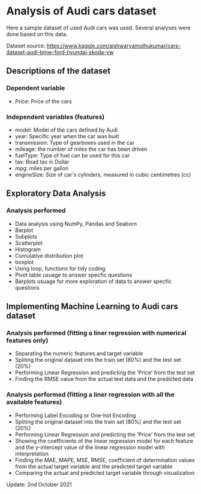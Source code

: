 # Analysis of Audi cars dataset
Here a sample dataset of used Audi cars was used. Several analyses were done based on this data.

Dataset source: https://www.kaggle.com/aishwaryamuthukumar/cars-dataset-audi-bmw-ford-hyundai-skoda-vw

## Descriptions of the dataset
### Dependent variable
- Price: Price of the cars

### Independent variables (features)
- model: Model of the cars defined by Audi
- year: Specific year when the car was built
- transmission: Type of gearboxes used in the car
- mileage: the number of miles the car has been driven
- fuelType: Type of fuel can be used for this car
- tax: Road tax in Dollar
- mpg: miles per gallon
- engineSize: Size of car's cylinders, measured in cubic centimetres (cc)

## Exploratory Data Analysis
### Analysis performed
- Data analysis using NumPy, Pandas and Seaborn
- Barplot
- Subplots
- Scatterplot
- Histogram
- Cumulative distribution plot
- boxplot
- Using loop, functions for tidy coding
- Pivot table usuage to answer specfic questions
- Barplots usuage for more exploration of data to answer specfic questions 

## Implementing Machine Learning to Audi cars dataset
### Analysis performed (fitting a liner regression with numerical features only)
- Separating the numeric features and target variable
- Spliting the original dataset into the train set (80%) and the test set (20%)
- Performing Linear Regression and predicting the 'Price' from the test set
- Finding the RMSE value from the actual test data and the predicted data
### Analysis performed (fitting a liner regression with all the available features)
- Performing Label Encoding or One-hot Encoding
- Spliting the original dataset into the train set (80%) and the test set (20%)
- Performing Linear Regression and predicting the 'Price' from the test set
- Showing the coefficients of the linear regression model for each feature and the y-intercept value of the linear regression model with interpretation
- Finding the MAE, MAPE, MSE, RMSE, coefficient of determination values from the actual target variable and the predicted target variable
- Comparing the actual and predicted target variable through visualization

Update: 2nd October 2021
